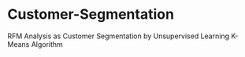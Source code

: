 # Customer-Segmentation
RFM Analysis as Customer Segmentation by Unsupervised Learning K-Means Algorithm
